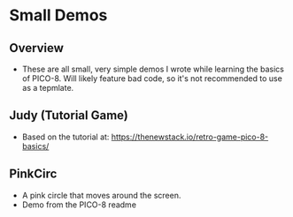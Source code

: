 # Small Demos

## Overview
- These are all small, very simple demos I wrote while learning the basics of PICO-8.  Will likely feature bad code, so it's not recommended to use as a tepmlate.

## Judy (Tutorial Game)
- Based on the tutorial at: https://thenewstack.io/retro-game-pico-8-basics/

## PinkCirc
- A pink circle that moves around the screen.
- Demo from the PICO-8 readme
